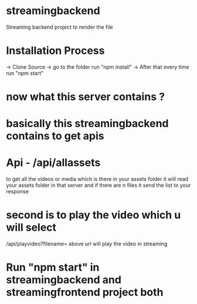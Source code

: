 # streamingbackend
Streaming backend project to render the file

# Installation Process
-> Clone Source
-> go to the folder run "npm install"
-> After that every time run "npm start"

# now what this server contains ?

# basically this streamingbackend contains to get apis

# Api - /api/allassets
to get all the videos or media which is there in your assets folder
it will read your assets folder in that server and if there are n files it send the list to your response

# second is to play the video which u will select
/api/playvideo?filename=
above url will play the video in streaming

# Run "npm start" in streamingbackend and streamingfrontend project both 
